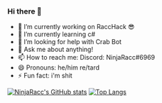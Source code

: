 ### Hi there 👋




- 🔭 I’m currently working on RaccHack 😎
- 🌱 I’m currently learning c#
- 🤔 I’m looking for help with Crab Bot
- 💬 Ask me about anything!
- 📫 How to reach me: Discord: NinjaRacc#6969
- 😄 Pronouns: he/him re/tard
- ⚡ Fun fact: i'm shit 





[![NinjaRacc's GitHub stats](https://github-readme-stats.vercel.app/api?username=MrBigBoob&show_icons=true&theme=tokyonight)](https://github.com/anuraghazra/github-readme-stats)
[![Top Langs](https://github-readme-stats.vercel.app/api/top-langs/?username=MrBigBoob&theme=tokyonight)](https://github.com/anuraghazra/github-readme-stats)
